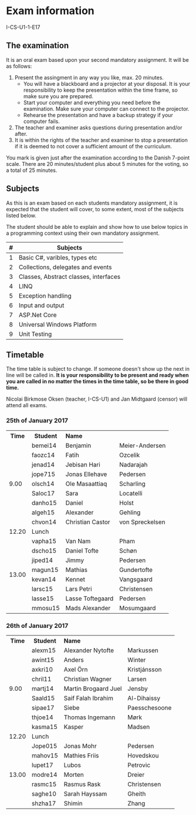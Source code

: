 # Exam information

I-CS-U1-1-E17

## The examination

It is an oral exam based upon your second mandatory assignment. It will be as follows:

1. Present the assingment in any way you like, max. 20 minutes.
    - You will have a blackboard and a projector at your disposal. It is your responsibility to keep the presentation within the time frame, so make sure you are prepared.
    - Start your computer and everything you need before the examination. Make sure your computer can connect to the projector.
    - Rehearse the presentation and have a backup strategy if your computer fails.
1. The teacher and examiner asks questions during presentation and/or after.
1. It is within the rights of the teacher and examiner to stop a presentation if it is deemed to not cover a sufficient amount of the curriculum.

You mark is given just after the examination according to the Danish 7-point scale.
There are 20 minutes/student plus about 5 minutes for the voting, so a total of 25 minutes.

## Subjects

As this is an exam based on each students mandatory assignment, it is expected that the student will cover, to some extent, most of the subjects listed below.

The student should be able to explain and show how to use below topics in a programming context using their own mandatory assignment.

| # | Subjects                              |
|---|---------------------------------------|
| 1 | Basic C#, varibles, types etc         |
| 2 | Collections, delegates and events     |
| 3 | Classes, Abstract classes, interfaces |
| 4 | LINQ                                  |
| 5 | Exception handling                    |
| 6 | Input and output                      |
| 7 | ASP.Net Core                          |
| 8 | Universal Windows Platform            |
| 9 | Unit Testing                          |


## Timetable

The time table is subject to change. If someone doesn't show up the next in line will be called in. __It is your responsibility to be present and ready when you are called in no matter the times in the time table, so be there in good time.__

Nicolai Birkmose Oksen (teacher, I-CS-U1) and Jan Midtgaard (censor) will attend all exams.

### 25th of January 2017

<table>
  <tr>
    <th>Time</th>
    <th>Student</th>
    <th colspan="2" style="text-align:left">Name</th>
  </tr>
  <tr>
    <td rowspan="9">9.00</td>
    <td>bemei14</td>
    <td>Benjamin</td>
    <td>Meier-Andersen</td>
  </tr>
  <tr>
    <td>faozc14</td>
    <td>Fatih</td>
    <td>Ozcelik</td>
  </tr>
  <tr>
    <td>jenad14</td>
    <td>Jebisan Hari</td>
    <td>Nadarajah</td>
  </tr>
  <tr>
    <td>jope715</td>
    <td>Jonas Ellehave</td>
    <td>Pedersen</td>
  </tr>
  <tr>
    <td>olsch14</td>
    <td>Ole Masaattiaq</td>
    <td>Scharling</td>
  </tr>
  <tr>
    <td>Saloc17</td>
    <td>Sara</td>
    <td>Locatelli</td>
  </tr>
  <tr>
    <td>danho15</td>
    <td>Daniel</td>
    <td>Holst</td>
  </tr>
  <tr>
    <td>algeh15</td>
    <td>Alexander</td>
    <td>Gehling</td>
  </tr>
  <tr>
    <td>chvon14</td>
    <td>Christian Castor</td>
    <td>von Spreckelsen</td>
  </tr>
  <tr>
    <td>12.20</td>
    <td colspan="3">Lunch</td>
  </tr>
  <tr>
    <td rowspan="8">13.00<br></td>
    <td>vapha15</td>
    <td>Van Nam</td>
    <td>Pham</td>
  </tr>
  <tr>
    <td>dscho15</td>
    <td>Daniel Tofte</td>
    <td>Schøn</td>
  </tr>
  <tr>
    <td>jiped14</td>
    <td>Jimmy</td>
    <td>Pedersen</td>
  </tr>
  <tr>
    <td>magun15</td>
    <td>Mathias</td>
    <td>Gundertofte</td>
  </tr>
  <tr>
    <td>kevan14</td>
    <td>Kennet</td>
    <td>Vangsgaard</td>
  </tr>
  <tr>
    <td>larsc15</td>
    <td>Lars Petri</td>
    <td>Christensen</td>
  </tr>
  <tr>
    <td>lasse15</td>
    <td>Lasse Toftegaard</td>
    <td>Pedersen</td>
  </tr>
  <tr>
    <td>mmosu15</td>
    <td>Mads Alexander</td>
    <td>Mosumgaard</td>
  </tr>
</table>

### 26th of January 2017

<table>
  <tr>
    <th>Time</th>
    <th>Student</th>
    <th colspan="2" style="text-align:left">Name</th>
  </tr>
  <tr>
    <td rowspan="9">9.00</td>
    <td>alexm15</td>
    <td>Alexander Nytofte</td>
    <td>Markussen</td>
  </tr>
  <tr>
    <td>awint15</td>
    <td>Anders</td>
    <td>Winter</td>
  </tr>
  <tr>
    <td>axkri10</td>
    <td>Axel Örn</td>
    <td>Kristjánsson</td>
  </tr>
  <tr>
    <td>chril11</td>
    <td>Christian Wagner</td>
    <td>Larsen</td>
  </tr>
  <tr>
    <td>martj14</td>
    <td>Martin Brogaard Juel</td>
    <td>Jensby</td>
  </tr>
  <tr>
    <td>Saald15</td>
    <td>Saif Falah Ibrahim</td>
    <td>Al-Dihaissy</td>
  </tr>
  <tr>
    <td>sipae17</td>
    <td>Siebe</td>
    <td>Paesschesoone</td>
  </tr>
  <tr>
    <td>thjoe14</td>
    <td>Thomas Ingemann</td>
    <td>Mørk</td>
  </tr>
  <tr>
    <td>kasma15</td>
    <td>Kasper</td>
    <td>Madsen</td>
  </tr>
  <tr>
    <td>12.20 </td>
    <td colspan="3">Lunch</td>
  </tr>
  <tr>
    <td rowspan="7">13.00</td>
    <td>Jope015</td>
    <td>Jonas Mohr</td>
    <td>Pedersen</td>
  </tr>
  <tr>
    <td>mahov15</td>
    <td>Mathies Friis</td>
    <td>Hovedskou</td>
  </tr>
  <tr>
    <td>lupet17</td>
    <td>Lubos</td>
    <td>Petrovic</td>
  </tr>
  <tr>
    <td>modre14</td>
    <td>Morten</td>
    <td>Dreier</td>
  </tr>
  <tr>
    <td>rasmc15</td>
    <td>Rasmus Rask</td>
    <td>Christensen</td>
  </tr>
  <tr>
    <td>saghe10</td>
    <td>Sarah Hayssam</td>
    <td>Gheith</td>
  </tr>
  <tr>
    <td>shzha17</td>
    <td>Shimin</td>
    <td>Zhang</td>
  </tr>
</table>